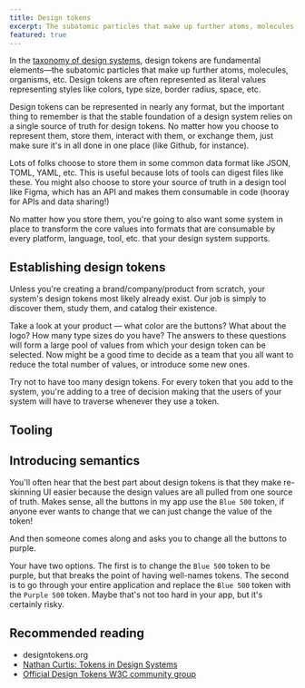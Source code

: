 ```yaml
---
title: Design tokens
excerpt: The subatomic particles that make up further atoms, molecules, organisms, etc. in a design system.
featured: true
---
```


In the [taxonomy of design systems](/taxonomy), design tokens are fundamental elements—the subatomic particles that make up further atoms, molecules, organisms, etc. Design tokens are often represented as literal values representing styles like colors, type size, border radius, space, etc. 

Design tokens can be represented in nearly any format, but the important thing to remember is that the stable foundation of a design system relies on a single source of truth for design tokens. No matter how you choose to represent them, store them, interact with them, or exchange them, just make sure it's in all done in one place (like Github, for instance).

Lots of folks choose to store them in some common data format like JSON, TOML, YAML, etc. This is useful because lots of tools can digest files like these. You might also choose to store your source of truth in a design tool like Figma, which has an API and makes them consumable in code (hooray for APIs and data sharing!)

No matter how you store them, you're going to also want some system in place to transform the core values into formats that are consumable by every platform, language, tool, etc. that your design system supports. 

## Establishing design tokens

Unless you're creating a brand/company/product from scratch, your system's design tokens most likely already exist. Our job is simply to discover them, study them, and catalog their existence.

Take a look at your product — what color are the buttons? What about the logo? How many type sizes do you have? The answers to these questions will form a large pool of values from which your design token can be selected. Now might be a good time to decide as a team that you all want to reduce the total number of values, or introduce some new ones. 

Try not to have too many design tokens. For every token that you add to the system, you're adding to a tree of decision making that the users of your system will have to traverse whenever they use a token. 

## Tooling 

## Introducing semantics 

You'll often hear that the best part about design tokens is that they make re-skinning UI easier because the design values are all pulled from one source of truth. Makes sense, all the buttons in my app use the `Blue 500` token, if anyone ever wants to change that we can just change the value of the token!

And then someone comes along and asks you to change all the buttons to purple. 

Your have two options. The first is to change the `Blue 500` token to be purple, but that breaks the point of having well-names tokens. The second is to go through your entire application and replace the `Blue 500` token with the `Purple 500` token. Maybe that's not too hard in your app, but it's certainly risky. 

## Recommended reading 

- designtokens.org
- [Nathan Curtis: Tokens in Design Systems](https://medium.com/eightshapes-llc/tokens-in-design-systems-25dd82d58421)
- [Official Design Tokens W3C community group](https://github.com/design-tokens/community-group)